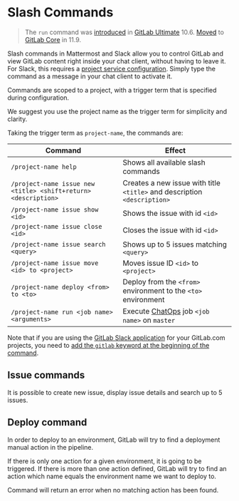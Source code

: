 # Slash Commands

> The `run` command was [introduced](https://gitlab.com/gitlab-org/gitlab/merge_requests/4466) in [GitLab Ultimate](https://about.gitlab.com/pricing/) 10.6. [Moved](https://gitlab.com/gitlab-org/gitlab-foss/merge_requests/24780) to [GitLab Core](https://about.gitlab.com/pricing/) in 11.9.

Slash commands in Mattermost and Slack allow you to control GitLab and view GitLab content right inside your chat client, without having to leave it. For Slack, this requires a [project service configuration](../user/project/integrations/slack_slash_commands.md). Simply type the command as a message in your chat client to activate it.

Commands are scoped to a project, with a trigger term that is specified during configuration.

We suggest you use the project name as the trigger term for simplicity and clarity.

Taking the trigger term as `project-name`, the commands are:

| Command | Effect |
| ------- | ------ |
| `/project-name help` | Shows all available slash commands |
| `/project-name issue new <title> <shift+return> <description>` | Creates a new issue with title `<title>` and description `<description>` |
| `/project-name issue show <id>` | Shows the issue with id `<id>` |
| `/project-name issue close <id>` | Closes the issue with id `<id>` |
| `/project-name issue search <query>` | Shows up to 5 issues matching `<query>` |
| `/project-name issue move <id> to <project>` | Moves issue ID `<id>` to `<project>` |
| `/project-name deploy <from> to <to>` | Deploy from the `<from>` environment to the `<to>` environment |
| `/project-name run <job name> <arguments>` | Execute [ChatOps](../ci/chatops/README.md) job `<job name>` on `master` |

Note that if you are using the [GitLab Slack application](../user/project/integrations/gitlab_slack_application.md) for
your GitLab.com projects, you need to [add the `gitlab` keyword at the beginning of the command](../user/project/integrations/gitlab_slack_application.md#usage).

## Issue commands

It is possible to create new issue, display issue details and search up to 5 issues.

## Deploy command

In order to deploy to an environment, GitLab will try to find a deployment
manual action in the pipeline.

If there is only one action for a given environment, it is going to be triggered.
If there is more than one action defined, GitLab will try to find an action
which name equals the environment name we want to deploy to.

Command will return an error when no matching action has been found.
